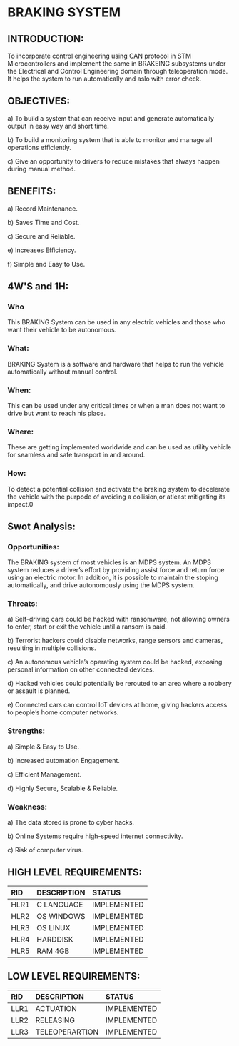 # BRAKING SYSTEM
## INTRODUCTION:
To incorporate control engineering using CAN protocol in STM Microcontrollers and implement the same in BRAKEING subsystems under the Electrical and Control Engineering domain through teleoperation mode. It helps the system to run automatically and aslo with error check. 

## OBJECTIVES:
a) To build a system that can receive input and generate automatically output in easy way and short time.

b) To build a monitoring system that is able to monitor and manage all operations efficiently.

c) Give an opportunity to drivers to reduce mistakes that always happen during manual method.


## BENEFITS:
a) Record Maintenance.

b) Saves Time and Cost.

c) Secure and Reliable.

e) Increases Efficiency.

f) Simple and Easy to Use.

## 4W'S and 1H:

### Who
This BRAKING System can be used in any electric vehicles and those who want their vehicle to be autonomous. 
### What:
BRAKING System is a software and hardware that helps to run the vehicle automatically without manual control.
### When:
This can be used under any critical times or when a man does not want to drive but want to reach his place.
### Where:
These are getting implemented worldwide and can be used as utility vehicle for seamless and safe transport in and around.

### How:
To detect a potential collision and activate the braking system to decelerate the vehicle with the purpode of avoiding a collision,or atleast mitigating its impact.0

## Swot Analysis:
### Opportunities:

The BRAKING system of most vehicles is an MDPS system. An MDPS system reduces a driver’s effort by providing assist force and return force  using an electric motor. In addition, it is possible to maintain the stoping automatically, and drive autonomously using the MDPS system.

### Threats:

a) Self-driving cars could be hacked with ransomware, not allowing owners to enter, start or exit the vehicle until a ransom is paid.

b) Terrorist hackers could disable networks, range sensors and cameras, resulting in multiple collisions.

c) An autonomous vehicle’s operating system could be hacked, exposing personal information on other connected devices.

d) Hacked vehicles could potentially be rerouted to an area where a robbery or assault is planned.

e) Connected cars can control IoT devices at home, giving hackers access to people’s home computer networks.
### Strengths:
a) Simple & Easy to Use.

b) Increased automation Engagement.

c) Efficient  Management.

d) Highly Secure, Scalable & Reliable. 


### Weakness:
a) The data stored is prone to cyber hacks.

b) Online Systems require high-speed internet connectivity.

c) Risk of computer virus.


## HIGH LEVEL REQUIREMENTS:

|RID|DESCRIPTION|STATUS|
|:--|:----------|:-----|
|HLR1|C LANGUAGE|IMPLEMENTED|
|HLR2|OS WINDOWS|IMPLEMENTED|
|HLR3|OS LINUX|IMPLEMENTED|
|HLR4|HARDDISK|IMPLEMENTED|
|HLR5|RAM 4GB|IMPLEMENTED|

## LOW LEVEL REQUIREMENTS:

|RID|DESCRIPTION|STATUS|
|:--|:----------|:-----|
|LLR1|ACTUATION|IMPLEMENTED|
|LLR2|RELEASING|IMPLEMENTED|
|LLR3|TELEOPERARTION|IMPLEMENTED|
